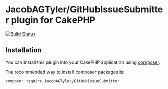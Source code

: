 # JacobAGTyler/GitHubIssueSubmitter plugin for CakePHP

[![Build Status](https://travis-ci.org/JacobAGTyler/GitHubIssueSubmitter.svg?branch=master)](https://travis-ci.org/JacobAGTyler/GitHubIssueSubmitter)

## Installation

You can install this plugin into your CakePHP application using [composer](http://getcomposer.org).

The recommended way to install composer packages is:

```
composer require JacobAGTyler/GitHubIssueSubmitter
```
